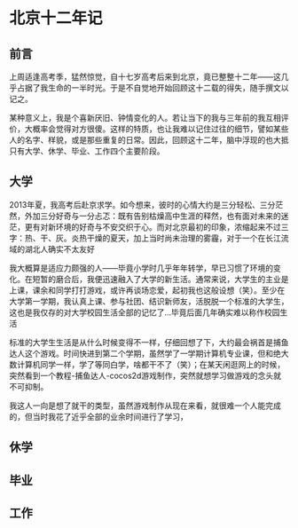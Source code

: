 # 北京十二年记
## 前言
上周适逢高考季，猛然惊觉，自十七岁高考后来到北京，竟已整整十二年——这几乎占据了我生命的一半时光。于是不自觉地开始回顾这十二载的得失，随手撰文以记之。

某种意义上，我是个喜新厌旧、钟情变化的人。若让当下的我与三年前的我互相评价，大概率会觉得对方很傻。这样的特质，也让我难以记住过往的细节，譬如某些人的名字、样貌，或是那些重复的日常。因此，回顾这十二年，脑中浮现的也大抵只有大学、休学、毕业、工作四个主要阶段。

## 大学
2013年夏，我高考后赴京求学。如今想来，彼时的心情大约是三分轻松、三分茫然，外加三分好奇与一分忐忑：既有告别枯燥高中生涯的释然，也有面对未来的迷茫，更有对新环境的好奇与不安交织于心。而对北京最初的印象，浓缩起来不过三字：热、干、灰。炎热干燥的夏天，加上当时尚未治理的雾霾，对于一个在长江流域的湖北人确实不太友好

我大概算是适应力颇强的人——毕竟小学时几乎年年转学，早已习惯了环境的变化。在短暂的磨合后，我便迅速融入了大学的新生活。通常来说，大学生的主业是上课，课余和同学打打游戏，或许再谈场恋爱，起初我也这般设想（笑）。至少在大学第一学期，我认真上课、参与社团、结识新师友，活脱脱一个标准的大学生，这也是我仅存的对大学校园生活全部的记忆了...毕竟后面几年确实难以称作校园生活

标准的大学生生活是从什么时候变得不一样，仔细回想了下，大约最会祸首是捕鱼达人这个游戏。时间快进到第二个学期，虽然学了一学期计算机专业课，但和绝大数计算机同学一样，学了等同白学，啥都干不了（笑）；在某天闲逛网上的时候，突然看到一个教程-捕鱼达人-cocos2d游戏制作，突然就想学习做游戏的念头就不可抑制。

我这人一向是想了就干的类型，虽然游戏制作从现在来看，就很难一个人能完成的，但当时我花了近乎全部的业余时间进行了学习，



## 休学
## 毕业
## 工作
